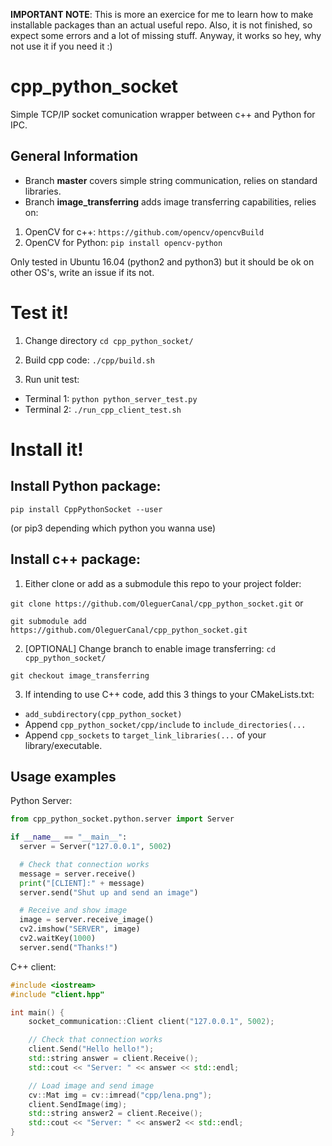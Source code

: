 **IMPORTANT NOTE**: This is more an exercice for me to learn how to make installable packages than an actual useful repo.
Also, it is not finished, so expect some errors and a lot of missing stuff.
Anyway, it works so hey, why not use it if you need it :)

# cpp_python_socket
Simple TCP/IP socket comunication wrapper between c++ and Python for IPC.

## General Information
- Branch **master** covers simple string communication, relies on standard libraries.
- Branch **image_transferring** adds image transferring capabilities, relies on:
1. OpenCV for c++: `https://github.com/opencv/opencvBuild`
2. OpenCV for Python: `pip install opencv-python`

Only tested in Ubuntu 16.04 (python2 and python3) but it should be ok on other OS's, write an issue if its not.

# Test it!
1. Change directory
`cd cpp_python_socket/`

2. Build cpp code:
`./cpp/build.sh`

3. Run unit test:
- Terminal 1: `python python_server_test.py`
- Terminal 2: `./run_cpp_client_test.sh`

# Install it!

## Install Python package:
`pip install CppPythonSocket --user `

(or pip3 depending which python you wanna use)

## Install c++ package:
1. Either clone or add as a submodule this repo to your project folder:

`git clone https://github.com/OleguerCanal/cpp_python_socket.git`
or

`git submodule add https://github.com/OleguerCanal/cpp_python_socket.git`

2. [OPTIONAL] Change branch to enable image transferring:
`cd cpp_python_socket/`

`git checkout image_transferring`

3. If intending to use C++ code, add this 3 things to your CMakeLists.txt:
- `add_subdirectory(cpp_python_socket)`
- Append `cpp_python_socket/cpp/include` to `include_directories(...`
- Append `cpp_sockets` to `target_link_libraries(...` of your library/executable.


## Usage examples
Python Server:
```Python
from cpp_python_socket.python.server import Server

if __name__ == "__main__":
  server = Server("127.0.0.1", 5002)

  # Check that connection works
  message = server.receive()
  print("[CLIENT]:" + message)
  server.send("Shut up and send an image")

  # Receive and show image
  image = server.receive_image()
  cv2.imshow("SERVER", image)
  cv2.waitKey(1000)
  server.send("Thanks!")
```

C++ client:
```cpp
#include <iostream>
#include "client.hpp"

int main() {
    socket_communication::Client client("127.0.0.1", 5002);

    // Check that connection works
    client.Send("Hello hello!");
    std::string answer = client.Receive();
    std::cout << "Server: " << answer << std::endl;

    // Load image and send image
    cv::Mat img = cv::imread("cpp/lena.png");
    client.SendImage(img);
    std::string answer2 = client.Receive();
    std::cout << "Server: " << answer2 << std::endl;
}
```
